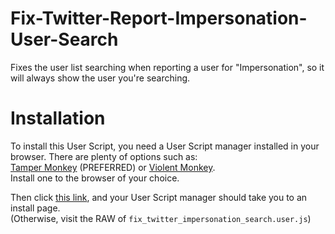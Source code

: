 # Fix-Twitter-Report-Impersonation-User-Search
Fixes the user list searching when reporting a user for "Impersonation", so it will always show the user you're searching.

# Installation
To install this User Script, you need a User Script manager installed in your browser. There are plenty of options such as:<br/>
[Tamper Monkey](https://www.tampermonkey.net/) (PREFERRED) or [Violent Monkey](https://github.com/violentmonkey/violentmonkey).<br/>
Install one to the browser of your choice.

Then click [this link](https://github.com/Invertex/Fix-Twitter-Report-Impersonation-User-Search/raw/refs/heads/main/fix_twitter_impersonation_search.user.js), and your User Script manager should take you to an install page. <br/>
(Otherwise, visit the RAW of `fix_twitter_impersonation_search.user.js`)
